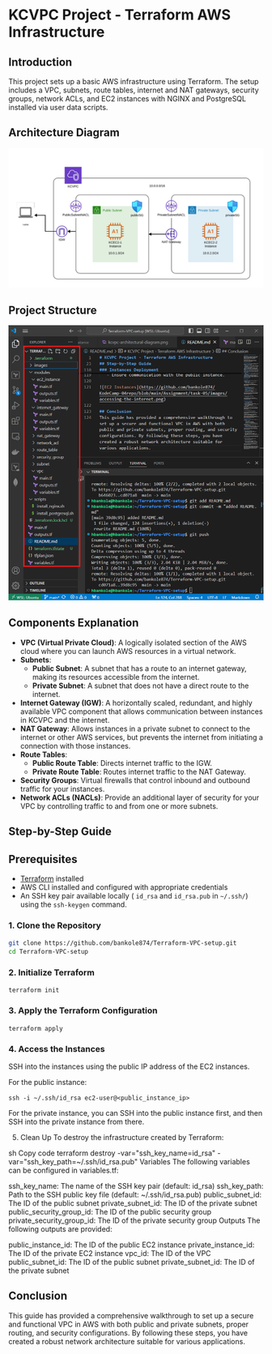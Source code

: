 # KCVPC Project - Terraform AWS Infrastructure

## Introduction
This project sets up a basic AWS infrastructure using Terraform. The setup includes a VPC, subnets, route tables, internet and NAT gateways, security groups, network ACLs, and EC2 instances with NGINX and PostgreSQL installed via user data scripts.
 
## Architecture Diagram
![VPC Architecture Diagram](https://github.com/bankole874/Terraform-VPC-setup/blob/main/images/kcvpc-architectural-diagram.png)

## Project Structure
![project Structure](https://github.com/bankole874/Terraform-VPC-setup/blob/main/images/1-file_structure.png)

## Components Explanation
 
- **VPC (Virtual Private Cloud)**: A logically isolated section of the AWS cloud where you can launch AWS resources in a virtual network.
- **Subnets**:
  - **Public Subnet**: A subnet that has a route to an internet gateway, making its resources accessible from the internet.
  - **Private Subnet**: A subnet that does not have a direct route to the internet.
- **Internet Gateway (IGW)**: A horizontally scaled, redundant, and highly available VPC component that allows communication between instances in KCVPC and the internet.
- **NAT Gateway**: Allows instances in a private subnet to connect to the internet or other AWS services, but prevents the internet from initiating a connection with those instances.
- **Route Tables**:
  - **Public Route Table**: Directs internet traffic to the IGW.
  - **Private Route Table**: Routes internet traffic to the NAT Gateway.
- **Security Groups**: Virtual firewalls that control inbound and outbound traffic for your instances.
- **Network ACLs (NACLs)**: Provide an additional layer of security for your VPC by controlling traffic to and from one or more subnets.
 
## Step-by-Step Guide


## Prerequisites

- [Terraform](https://www.terraform.io/downloads.html) installed
- AWS CLI installed and configured with appropriate credentials
- An SSH key pair available locally ( `id_rsa` and `id_rsa.pub` in `~/.ssh/`) using the `ssh-keygen` command.

### 1. Clone the Repository

```sh
git clone https://github.com/bankole874/Terraform-VPC-setup.git
cd Terraform-VPC-setup
```

### 2. Initialize Terraform

```
terraform init
```

### 3. Apply the Terraform Configuration

```
terraform apply
```

### 4. Access the Instances
SSH into the instances using the public IP address of the EC2 instances.

For the public instance:

```
ssh -i ~/.ssh/id_rsa ec2-user@<public_instance_ip>
```
For the private instance, you can SSH into the public instance first, and then SSH into the private instance from there.

5. Clean Up
To destroy the infrastructure created by Terraform:

sh
Copy code
terraform destroy -var="ssh_key_name=id_rsa" -var="ssh_key_path=~/.ssh/id_rsa.pub"
Variables
The following variables can be configured in variables.tf:

ssh_key_name: The name of the SSH key pair (default: id_rsa)
ssh_key_path: Path to the SSH public key file (default: ~/.ssh/id_rsa.pub)
public_subnet_id: The ID of the public subnet
private_subnet_id: The ID of the private subnet
public_security_group_id: The ID of the public security group
private_security_group_id: The ID of the private security group
Outputs
The following outputs are provided:

public_instance_id: The ID of the public EC2 instance
private_instance_id: The ID of the private EC2 instance
vpc_id: The ID of the VPC
public_subnet_id: The ID of the public subnet
private_subnet_id: The ID of the private subnet
 
## Conclusion
This guide has provided a comprehensive walkthrough to set up a secure and functional VPC in AWS with both public and private subnets, proper routing, and security configurations. By following these steps, you have created a robust network architecture suitable for various applications.